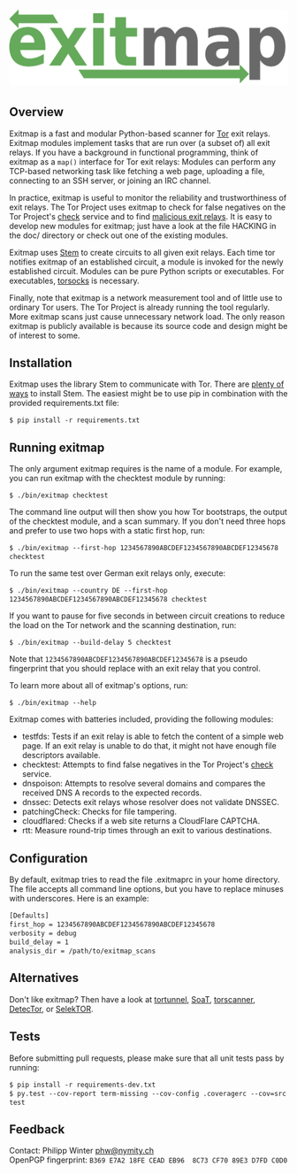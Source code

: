 ![exitmap logo](doc/logo.png)
=============================

Overview
--------

Exitmap is a fast and modular Python-based scanner for
[Tor](https://www.torproject.org) exit relays.  Exitmap modules implement tasks
that are run over (a subset of) all exit relays.  If you have a background in
functional programming, think of exitmap as a `map()` interface for Tor exit
relays: Modules can perform any TCP-based networking task like fetching a web
page, uploading a file, connecting to an SSH server, or joining an IRC channel.

In practice, exitmap is useful to monitor the reliability and trustworthiness of
exit relays.  The Tor Project uses exitmap to check for false negatives on the
Tor Project's [check](https://check.torproject.org) service and to find
[malicious exit relays](http://www.cs.kau.se/philwint/spoiled_onions).  It is
easy to develop new modules for exitmap; just have a look at the file HACKING in
the doc/ directory or check out one of the existing modules.

Exitmap uses [Stem](https://stem.torproject.org) to create circuits to all given
exit relays.  Each time tor notifies exitmap of an established circuit, a module
is invoked for the newly established circuit.  Modules can be pure Python
scripts or executables.  For executables,
[torsocks](https://github.com/dgoulet/torsocks/) is necessary.

Finally, note that exitmap is a network measurement tool and of little use to
ordinary Tor users.  The Tor Project is already running the tool regularly.
More exitmap scans just cause unnecessary network load.  The only reason exitmap
is publicly available is because its source code and design might be of interest
to some.

Installation
------------

Exitmap uses the library Stem to communicate with Tor.  There are
[plenty of ways](https://stem.torproject.org/download.html) to install Stem.
The easiest might be to use pip in combination with the provided
requirements.txt file:

    $ pip install -r requirements.txt

Running exitmap
---------------

The only argument exitmap requires is the name of a module.  For example, you
can run exitmap with the checktest module by running:

    $ ./bin/exitmap checktest

The command line output will then show you how Tor bootstraps, the output of the
checktest module, and a scan summary.  If you don't need three hops and prefer
to use two hops with a static first hop, run:

    $ ./bin/exitmap --first-hop 1234567890ABCDEF1234567890ABCDEF12345678 checktest

To run the same test over German exit relays only, execute:

    $ ./bin/exitmap --country DE --first-hop 1234567890ABCDEF1234567890ABCDEF12345678 checktest

If you want to pause for five seconds in between circuit creations to reduce the
load on the Tor network and the scanning destination, run:

    $ ./bin/exitmap --build-delay 5 checktest

Note that `1234567890ABCDEF1234567890ABCDEF12345678` is a pseudo fingerprint
that you should replace with an exit relay that you control.

To learn more about all of exitmap's options, run:

    $ ./bin/exitmap --help

Exitmap comes with batteries included, providing the following modules:

* testfds: Tests if an exit relay is able to fetch the content of a simple
  web page.  If an exit relay is unable to do that, it might not have enough
  file descriptors available.
* checktest: Attempts to find false negatives in the Tor Project's
  [check](https://check.torproject.org) service.
* dnspoison: Attempts to resolve several domains and compares the received DNS A
  records to the expected records.
* dnssec: Detects exit relays whose resolver does not validate DNSSEC.
* patchingCheck: Checks for file tampering.
* cloudflared: Checks if a web site returns a CloudFlare CAPTCHA.
* rtt: Measure round-trip times through an exit to various destinations.

Configuration
-------------

By default, exitmap tries to read the file .exitmaprc in your home directory.
The file accepts all command line options, but you have to replace minuses with
underscores.  Here is an example:

    [Defaults]
    first_hop = 1234567890ABCDEF1234567890ABCDEF12345678
    verbosity = debug
    build_delay = 1
    analysis_dir = /path/to/exitmap_scans

Alternatives
------------

Don't like exitmap?  Then have a look at
[tortunnel](http://www.thoughtcrime.org/software/tortunnel/),
[SoaT](https://gitweb.torproject.org/torflow.git/tree/NetworkScanners/ExitAuthority/README.ExitScanning),
[torscanner](https://code.google.com/p/torscanner/),
[DetecTor](http://detector.io/DetecTor.html), or
[SelekTOR](https://www.dazzleships.net/selektor-for-linux/).

Tests
-----

Before submitting pull requests, please make sure that all unit tests pass by
running:

    $ pip install -r requirements-dev.txt
    $ py.test --cov-report term-missing --cov-config .coveragerc --cov=src test

Feedback
--------

Contact: Philipp Winter <phw@nymity.ch>  
OpenPGP fingerprint: `B369 E7A2 18FE CEAD EB96  8C73 CF70 89E3 D7FD C0D0`
